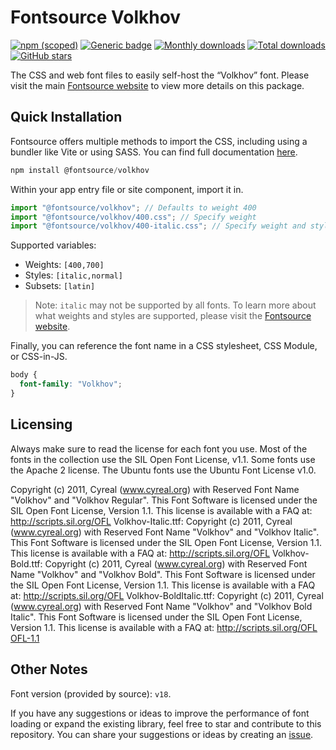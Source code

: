 # Fontsource Volkhov

[![npm (scoped)](https://img.shields.io/npm/v/@fontsource/volkhov?color=brightgreen)](https://www.npmjs.com/package/@fontsource/volkhov) [![Generic badge](https://img.shields.io/badge/fontsource-passing-brightgreen)](https://github.com/fontsource/fontsource) [![Monthly downloads](https://badgen.net/npm/dm/@fontsource/volkhov)](https://github.com/fontsource/fontsource) [![Total downloads](https://badgen.net/npm/dt/@fontsource/volkhov)](https://github.com/fontsource/fontsource) [![GitHub stars](https://img.shields.io/github/stars/fontsource/fontsource.svg?style=social&label=Star)](https://github.com/fontsource/fontsource/stargazers)

The CSS and web font files to easily self-host the “Volkhov” font. Please visit the main [Fontsource website](https://fontsource.org/fonts/volkhov) to view more details on this package.

## Quick Installation

Fontsource offers multiple methods to import the CSS, including using a bundler like Vite or using SASS. You can find full documentation [here](https://fontsource.org/docs/getting-started/introduction).

```javascript
npm install @fontsource/volkhov
```

Within your app entry file or site component, import it in.

```javascript
import "@fontsource/volkhov"; // Defaults to weight 400
import "@fontsource/volkhov/400.css"; // Specify weight
import "@fontsource/volkhov/400-italic.css"; // Specify weight and style
```

Supported variables:
- Weights: `[400,700]`
- Styles: `[italic,normal]`
- Subsets: `[latin]`

> Note: `italic` may not be supported by all fonts. To learn more about what weights and styles are supported, please visit the [Fontsource website](https://fontsource.org/fonts/volkhov).

Finally, you can reference the font name in a CSS stylesheet, CSS Module, or CSS-in-JS.

```css
body {
  font-family: "Volkhov";
}
```

## Licensing
Always make sure to read the license for each font you use. Most of the fonts in the collection use the SIL Open Font License, v1.1. Some fonts use the Apache 2 license. The Ubuntu fonts use the Ubuntu Font License v1.0.

Copyright (c) 2011, Cyreal (www.cyreal.org) with Reserved Font Name "Volkhov" and "Volkhov Regular". This Font Software is licensed under the SIL Open Font License, Version 1.1. This license is available with a FAQ at: http://scripts.sil.org/OFL Volkhov-Italic.ttf: Copyright (c) 2011, Cyreal (www.cyreal.org) with Reserved Font Name "Volkhov" and "Volkhov Italic". This Font Software is licensed under the SIL Open Font License, Version 1.1. This license is available with a FAQ at: http://scripts.sil.org/OFL Volkhov-Bold.ttf: Copyright (c) 2011, Cyreal (www.cyreal.org) with Reserved Font Name "Volkhov" and "Volkhov Bold". This Font Software is licensed under the SIL Open Font License, Version 1.1. This license is available with a FAQ at: http://scripts.sil.org/OFL Volkhov-BoldItalic.ttf: Copyright (c) 2011, Cyreal (www.cyreal.org) with Reserved Font Name "Volkhov" and "Volkhov Bold Italic". This Font Software is licensed under the SIL Open Font License, Version 1.1. This license is available with a FAQ at: http://scripts.sil.org/OFL
[OFL-1.1](https://openfontlicense.org)

## Other Notes
Font version (provided by source): `v18`.

If you have any suggestions or ideas to improve the performance of font loading or expand the existing library, feel free to star and contribute to this repository. You can share your suggestions or ideas by creating an [issue](https://github.com/fontsource/fontsource/issues).